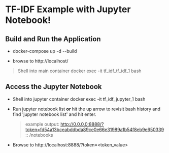 # TF-IDF Example with Jupyter Notebook!

## Build and Run the Application  
  
- docker-compose up -d --build  
  
- browse to http://localhost/  
  
>Shell into main container
> docker exec -it tf_idf_tf_idf_1 bash  
 
## Access the Jupyter Notebook 
  
- Shell into jupyter container
docker exec -it tf_idf_jupyter_1 bash  
  
- Run 
jupyter notebook list
**or**
hit the up arrow to revisit bash history and find 'jupyter notebook list' and hit enter.  
  > example output: http://0.0.0.0:8888/?token=fd54a13bceabddbda89ce0e66e31989a1b54f8eb9e650339 :: /notebooks  
  
- Browse to http://localhost:8888/?token=<token_value>  
  
